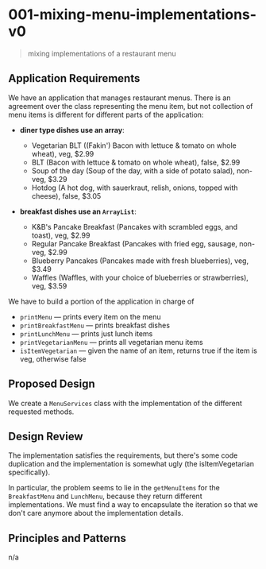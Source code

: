# 001-mixing-menu-implementations-v0
> mixing implementations of a restaurant menu

## Application Requirements
We have an application that manages restaurant menus. There is an agreement over the class representing the menu item, but not collection of menu items is different for different parts of the application:

+ **diner type dishes use an array**:
  + Vegetarian BLT ((Fakin') Bacon with lettuce & tomato on whole wheat), veg, $2.99
  + BLT (Bacon with lettuce & tomato on whole wheat), false, $2.99
  + Soup of the day (Soup of the day, with a side of potato salad), non-veg, $3.29
  + Hotdog (A hot dog, with sauerkraut, relish, onions, topped with cheese), false, $3.05

+ **breakfast dishes use an `ArrayList`**:
  + K&B's Pancake Breakfast (Pancakes with scrambled eggs, and toast), veg, $2.99
  + Regular Pancake Breakfast (Pancakes with fried egg, sausage, non-veg, $2.99
  + Blueberry Pancakes (Pancakes made with fresh blueberries), veg, $3.49
  + Waffles (Waffles, with your choice of blueberries or strawberries), veg, $3.59
  
We have to build a portion of the application in charge of
+ `printMenu` &mdash; prints every item on the menu
+ `printBreakfastMenu` &mdash; prints breakfast dishes
+ `printLunchMenu` &mdash; prints just lunch items
+ `printVegetarianMenu` &mdash; prints all vegetarian menu items
+ `isItemVegetarian` &mdash; given the name of an item, returns true if the item is veg, otherwise false 


## Proposed Design
We create a `MenuServices` class with the implementation of the different requested methods.


## Design Review
The implementation satisfies the requirements, but there's some code duplication and the implementation is somewhat ugly (the isItemVegetarian specifically).

In particular, the problem seems to lie in the `getMenuItems` for the `BreakfastMenu` and `LunchMenu`, because they return different implementations. We must find a way to encapsulate the iteration so that we don't care anymore about the implementation details.

## Principles and Patterns

n/a